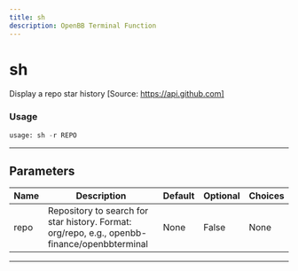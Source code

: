 ```yaml
---
title: sh
description: OpenBB Terminal Function
---
```


# sh

Display a repo star history [Source: https://api.github.com]

### Usage 
```python
usage: sh -r REPO
```

---
## Parameters

| Name | Description | Default | Optional | Choices |
| ---- | ----------- | ------- | -------- | ------- |
| repo | Repository to search for star history. Format: org/repo, e.g., openbb-finance/openbbterminal | None | False | None |


---
